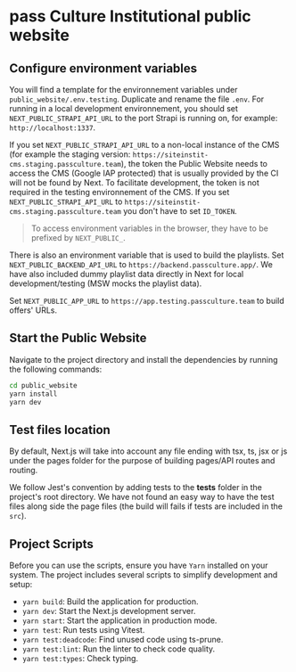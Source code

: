 # pass Culture Institutional public website

## Configure environment variables

You will find a template for the environnement variables under `public_website/.env.testing`. Duplicate and rename the file `.env`. For running in a local development environnement, you should set `NEXT_PUBLIC_STRAPI_API_URL` to the port Strapi is running on, for example: `http://localhost:1337`.

If you set `NEXT_PUBLIC_STRAPI_API_URL` to a non-local instance of the CMS (for example the staging version: `https://siteinstit-cms.staging.passculture.team`), the token the Public Website needs to access the CMS (Google IAP protected) that is usually provided by the CI will not be found by Next. To facilitate development, the token is not required in the testing environnement of the CMS. If you set `NEXT_PUBLIC_STRAPI_API_URL` to `https://siteinstit-cms.staging.passculture.team` you don't have to set `ID_TOKEN`.

> To access environment variables in the browser, they have to be prefixed by `NEXT_PUBLIC_`.

There is also an environment variable that is used to build the playlists. Set `NEXT_PUBLIC_BACKEND_API_URL` to `https://backend.passculture.app/`. We have also included dummy playlist data directly in Next for local development/testing (MSW mocks the playlist data).

Set `NEXT_PUBLIC_APP_URL` to `https://app.testing.passculture.team` to build offers' URLs.

## Start the Public Website

Navigate to the project directory and install the dependencies by running the following commands:

```bash
cd public_website
yarn install
yarn dev
```

## Test files location

By default, Next.js will take into account any file ending with tsx, ts, jsx or js under the pages folder for the purpose of building pages/API routes and routing.

We follow Jest's convention by adding tests to the **tests** folder in the project's root directory.
We have not found an easy way to have the test files along side the page files (the build will fails if tests are included in the `src`).

## Project Scripts

Before you can use the scripts, ensure you have `Yarn` installed on your system.
The project includes several scripts to simplify development and setup:

- `yarn build`: Build the application for production.
- `yarn dev`: Start the Next.js development server.
- `yarn start`: Start the application in production mode.
- `yarn test`: Run tests using Vitest.
- `yarn test:deadcode`: Find unused code using ts-prune.
- `yarn test:lint`: Run the linter to check code quality.
- `yarn test:types`: Check typing.
